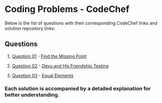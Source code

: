# Coding Problems - CodeChef

Below is the list of questions with their corresponding CodeChef links and solution repository links:

## Questions

1. [Question 01](https://github.com/GauravAmarnani/platform-coding-solutions/tree/main/codechef/Question01) - [Find the Missing Point](https://www.codechef.com/practice/course/arrays-strings-sorting/INTARR01/problems/MISSP)

2. [Question 02](https://github.com/GauravAmarnani/platform-coding-solutions/tree/main/codechef/Question02) - [Devu and His Friendship Testing](https://www.codechef.com/practice/course/arrays-strings-sorting/INTARR01/problems/CFRTEST#:~:text=Devu%20can%20give%20party%20to,friendships%2C%20so%20answer%20is%201.)

3. [Question 03](https://github.com/GauravAmarnani/platform-coding-solutions/tree/main/codechef/Question03) - [Equal Elements](https://www.codechef.com/practice/course/arrays-strings-sorting/INTARR01/problems/EQUALELE)

### Each solution is accompanied by a detailed explanation for better understanding.
